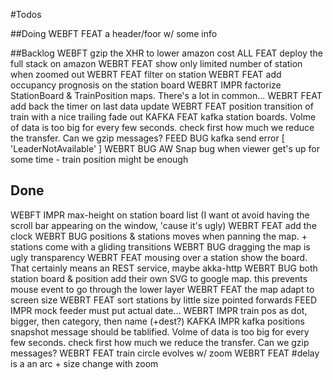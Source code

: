 #Todos

##Doing
WEBFT FEAT a header/foor w/ some info

##Backlog
WEBFT gzip the XHR to lower amazon cost
ALL   FEAT deploy the full stack on amazon
WEBRT FEAT show only limited number of station when zoomed out
WEBRT FEAT filter on station
WEBRT FEAT add occupancy prognosis on the station board
WEBRT IMPR factorize StationBoard & TrainPosition maps. There's a lot in common...
WEBRT FEAT add back the timer on last data update
WEBRT FEAT position transition of train with a nice trailing fade out
KAFKA FEAT kafka station boards. Volme of data is too big for every few seconds. check first how much we reduce the transfer. Can we gzip messages?
FEED  BUG  kafka send error [ 'LeaderNotAvailable' ]
WEBRT BUG  AW Snap bug when viewer get's up for some time - train position might be enough

## Done
WEBFT IMPR max-height on station board list (I want ot avoid having the scroll bar appearing on the window, 'cause it's ugly)
WEBRT FEAT add the clock
WEBRT BUG  positions & stations moves when panning the map. + stations come with a gliding transitions
WEBRT BUG  dragging the map is ugly transparency
WEBRT FEAT mousing over a station show the board. That certainly means an REST service, maybe akka-http
WEBRT BUG  both station board & position add their own SVG to google map. this prevents mouse event to go through the lower layer
WEBRT FEAT the map adapt to screen size
WEBRT FEAT sort stations by little size pointed forwards
FEED  IMPR mock feeder must put actual date...
WEBRT IMPR train pos as dot, bigger, then category, then name (+dest?)
KAFKA IMPR kafka positions snapshot message should be tablified. Volme of data is too big for every few seconds. check first how much we reduce the transfer. Can we gzip messages?
WEBRT FEAT train circle evolves w/ zoom
WEBRT FEAT #delay is a an arc + size change with zoom
